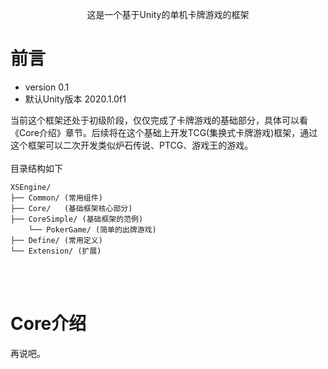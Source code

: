 <p align="center">
这是一个基于Unity的单机卡牌游戏的框架
</p>

# 前言
- version 0.1
- 默认Unity版本 2020.1.0f1

当前这个框架还处于初级阶段，仅仅完成了卡牌游戏的基础部分，具体可以看《Core介绍》章节。后续将在这个基础上开发TCG(集换式卡牌游戏)框架，通过这个框架可以二次开发类似炉石传说、PTCG、游戏王的游戏。  
<br>
目录结构如下

    XSEngine/
    ├── Common/ (常用组件)
    ├── Core/   (基础框架核心部分)  
    ├── CoreSimple/ (基础框架的范例)
        └── PokerGame/ (简单的出牌游戏)
    ├── Define/ (常用定义)
    └── Extension/ (扩展)
<br>
<br>

# Core介绍
再说吧。


        